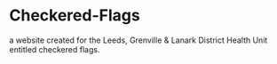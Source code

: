 # Checkered-Flags
a website created for the Leeds, Grenville &amp; Lanark District Health Unit entitled checkered flags. 
